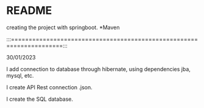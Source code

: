 # README
creating the project with springboot. *Maven

:::=====================================================================:::

30/01/2023

I add connection to database through hibernate, using dependencies jba, mysql, etc.

I create API Rest connection .json.

I create the SQL database.
